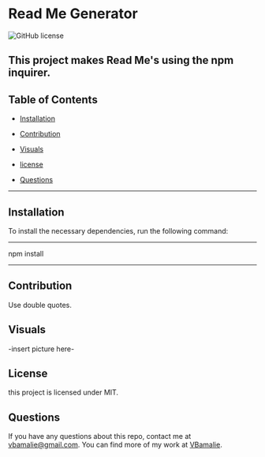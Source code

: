 # Read Me Generator
  ![GitHub license](https://img.shields.io/badge/license-MIT-blue.svg)

  ## This project makes Read Me's using the npm inquirer.
  
  ## Table of Contents
  
  - [Installation](#installation)
  
  - [Contribution](#contribution)
  
  - [Visuals](#visuals)
  
  - [license](#license)
  
  - [Questions](#questions)
  
  ---------------------------------

  ## Installation
  
  To install the necessary dependencies, run the following command:
  
-----------------------------------------------
  
 npm install
 
-------------------------------------------------
  
  ## Contribution

  Use double quotes.
  
  ## Visuals

  -insert picture here-
  ## License
  
  this project is licensed under MIT.
  
  ## Questions
  
  If you have any questions about this repo, contact me at vbamalie@gmail.com. You can find more of my work at [VBamalie](https://github.com/VBamalie/).